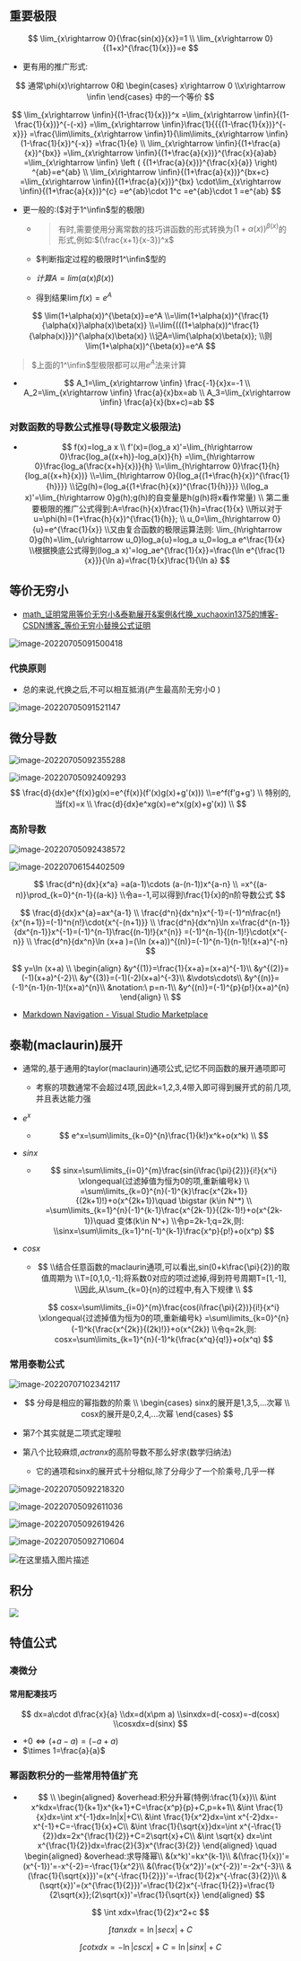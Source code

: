 ## 重要极限
$$
\lim_{x\rightarrow 0}{\frac{sin(x)}{x}}=1
\\
\lim_{x\rightarrow 0}{(1+x)^{\frac{1}{x}}}=e
$$

- 更有用的推广形式:


$$
通常\phi(x)\rightarrow 0和
\begin{cases}
x\rightarrow 0
\\x\rightarrow \infin
\end{cases}
中的一个等价
$$

$$
\lim_{x\rightarrow \infin}{(1-\frac{1}{x})}^x
=\lim_{x\rightarrow \infin}{(1-\frac{1}{x})}^{-(-x)}
=\lim_{x\rightarrow \infin}\frac{1}{{{(1-\frac{1}{x})}^{-x}}}
=\frac{\lim\limits_{x\rightarrow \infin}1}{\lim\limits_{x\rightarrow \infin}(1-\frac{1}{x})^{-x}}
=\frac{1}{e}
\\
\lim_{x\rightarrow \infin}{(1+\frac{a}{x})^{bx}}
=\lim_{x\rightarrow \infin}{(1+\frac{a}{x})}^{\frac{x}{a}ab}
=\lim_{x\rightarrow \infin}
\left (
{(1+\frac{a}{x})}^{\frac{x}{a}}
\right)
^{ab}=e^{ab}
\\
\lim_{x\rightarrow \infin}{(1+\frac{a}{x})}^{bx+c}
=\lim_{x\rightarrow \infin}{(1+\frac{a}{x})}^{bx}
\cdot\lim_{x\rightarrow \infin}{(1+\frac{a}{x})}^{c}
=e^{ab}\cdot 1^c
=e^{ab}\cdot 1
=e^{ab}
$$



- 更一般的:($对于1^\infin$型的极限)

  - > 有时,需要使用分离常数的技巧讲函数的形式转换为$(1+\alpha (x))^{\beta(x)}$的形式,例如:$(\frac{x+1}{x-3})^x$

  - $判断指定过程的极限时1^\infin$型的

  - $计算A=lim(\alpha(x)\beta(x))$

  - 得到结果$\lim f(x)=e^A$

$$
\lim(1+\alpha(x))^{\beta(x)}=e^A
\\=\lim(1+\alpha(x))^{\frac{1}{\alpha(x)}\alpha(x)\beta(x)}
\\=\lim{(((1+\alpha(x))^\frac{1}{\alpha(x)}})^{\alpha(x)\beta(x)}
\\记A=\lim{\alpha(x)\beta(x)};
\\则\lim(1+\alpha(x))^{\beta(x)}=e^A
$$



> $上面的1^\infin$型极限都可以用$e^A$法来计算

- $$
  A_1=\lim_{x\rightarrow \infin} \frac{-1}{x}x=-1
  \\
  A_2=\lim_{x\rightarrow \infin} \frac{a}{x}bx=ab
  \\
  A_3=\lim_{x\rightarrow \infin} \frac{a}{x}(bx+c)=ab
  $$

  

### 对数函数的导数公式推导(导数定义极限法)

- $$
  f(x)=log_a x
  \\
  f'(x)=(log_a x)'=\lim_{h\rightarrow 0}\frac{log_a{(x+h)}-log_a(x)}{h}
  =\lim_{h\rightarrow 0}\frac{log_a(\frac{x+h}{x})}{h}
  \\=\lim_{h\rightarrow 0}\frac{1}{h}{log_a({x+h}{x})}
  \\=\lim_{h\rightarrow 0}{log_a{(1+\frac{h}{x})^{\frac{1}{h}}}}
  \\记g(h)={log_a{(1+\frac{h}{x})^{\frac{1}{h}}}}
  \\(log_a x)'=\lim_{h\rightarrow 0}g(h);g(h)的自变量是h(g(h)将x看作常量)
  \\
  第二重要极限的推广公式得到:A=\frac{h}{x}\frac{1}{h}=\frac{1}{x}
  \\所以对于u=\phi(h)=(1+\frac{h}{x})^{\frac{1}{h}};
  \\
  u_0=\lim_{h\rightarrow 0}{u}=e^{\frac{1}{x}}
  \\又由复合函数的极限运算法则:
  \lim_{h\rightarrow 0}g(h)=\lim_{u\rightarrow u_0}log_a{u}=log_a u_0=log_a e^\frac{1}{x}
  \\根据换底公式得到(log_a x)'=log_ae^{\frac{1}{x}}=\frac{\ln e^{\frac{1}{x}}}{\ln a}=\frac{1}{x}\frac{1}{\ln a}
  $$

  




## 等价无穷小

- [math_证明常用等价无穷小&泰勒展开&案例&代换_xuchaoxin1375的博客-CSDN博客_等价无穷小替换公式证明](https://blog.csdn.net/xuchaoxin1375/article/details/125497428)

![image-20220705091500418](https://img-blog.csdnimg.cn/img_convert/a5ce22c62bf069d5ad47c2d6d1001f5c.png)

### 代换原则

- 总的来说,代换之后,不可以相互抵消(产生最高阶无穷小0 )

![image-20220705091521147](https://img-blog.csdnimg.cn/img_convert/492f9f5bc5c0c2317dd17c3cac44ce98.png)



## 微分导数

![image-20220705092355288](https://img-blog.csdnimg.cn/img_convert/94420cb50b8be490a55e8c8d1e427962.png)

![image-20220705092409293](https://img-blog.csdnimg.cn/img_convert/40701c0db25c60caa5f4588681a2ea3f.png)
$$
\frac{d}{dx}e^{f(x)}g(x)=e^{f(x)}(f'(x)g(x)+g'(x)))
\\=e^f(f'g+g')
\\
特别的,当f(x)=x
\\
\frac{d}{dx}e^xg(x)=e^x(g(x)+g'(x))
\\
$$


### 高阶导数

![image-20220705092438572](https://img-blog.csdnimg.cn/img_convert/d75276db01f68ff2dc3aa9849cc09b3d.png)

![image-20220706154402509](https://img-blog.csdnimg.cn/img_convert/0feef97b4516bc962ae14a5320c375bd.png)


$$
\frac{d^n}{dx}{x^a}
=a(a-1)\cdots (a-(n-1))x^{a-n} \\
=x^{(a-n)}\prod_{k=0}^{n-1}{(a-k)}
\\令a=-1,可以得到\frac{1}{x}的n阶导数公式
$$



$$
\frac{d}{dx}x^{a}=ax^{a-1}
\\
\frac{d^n}{dx^n}x^{-1}=(-1)^n\frac{n!}{x^{n+1}}=(-1)^n{n!}\cdot{x^{-(n+1)}}
\\
\frac{d^n}{dx^n}\ln x=\frac{d^{n-1}}{dx^{n-1}}x^{-1}=(-1)^{n-1}\frac{(n-1)!}{x^{n}}
=(-1)^{n-1}{(n-1)!}\cdot{x^{-n}}
\\
\frac{d^n}{dx^n}\ln (x+a )=(\ln (x+a))^{(n)}=(-1)^{n-1}(n-1)!(x+a)^{-n}
$$


$$
y=\ln (x+a)
\\
\begin{align}
&y^{(1)}=\frac{1}{x+a}=(x+a)^{-1}\\
&y^{(2)}=(-1)(x+a)^{-2}\\
&y^{(3)}=(-1)(-2)(x+a)^{-3}\\ 
&\vdots\cdots\\
&y^{(n)}=(-1)^{n-1}(n-1)!(x+a)^{n}\\
&notation:\ p=n-1\\
&y^{(n)}=(-1)^{p}{p!}(x+a)^{n}
\end{align}
\\
$$




- [Markdown Navigation - Visual Studio Marketplace](https://marketplace.visualstudio.com/items?itemName=AlanWalk.markdown-navigation)

## 泰勒(maclaurin)展开

- 通常的,基于通用的taylor(maclaurin)通项公式,记忆不同函数的展开通项即可

  - 考察的项数通常不会超过4项,因此k=1,2,3,4带入即可得到展开式的前几项,并且表达能力强

- $e^x$

  - $$
    e^x=\sum\limits_{k=0}^{n}\frac{1}{k!}x^k+o(x^k)
    \\
    $$

  

- $sinx$

  

  - $$
    sinx=\sum\limits_{i=0}^{m}\frac{sin(i\frac{\pi}{2})}{i!}{x^i}
    \xlongequal{过滤掉值为恒为0的项,重新编号k}
    \\
    =\sum\limits_{k=0}^{n}(-1)^{k}\frac{x^{2k+1}}{(2k+1)!}+o(x^{2k+1})\quad \bigstar (k\in N^*)
    \\
    =\sum\limits_{k=1}^{n}(-1)^{k-1}\frac{x^{2k-1}}{(2k-1)!}+o(x^{2k-1})\quad 变体(k\in N^+)
    \\令p=2k-1;q=2k,则:
    \\sinx=\sum\limits_{k=1}^n(-1)^{k-1}\frac{x^p}{p!}+o(x^p)
    $$




- $cosx$

  - $$
    \\结合任意函数的maclaurin通项,可以看出,sin(0+k\frac{\pi}{2})的取值周期为
    \\T=[0,1,0,-1];将系数0对应的项过滤掉,得到符号周期T=[1,-1],
    \\因此,从\sum_{k=0}{n}的过程中,有入下规律
    \\
    $$

    

    $$
    cosx=\sum\limits_{i=0}^{m}\frac{cos(i\frac{\pi}{2})}{i!}{x^i}
    \xlongequal{过滤掉值为恒为0的项,重新编号k}
    =\sum\limits_{k=0}^{n}(-1)^k{\frac{x^{2k}}{(2k)!}}+o(x^{2k})
    \\令q=2k,则:
    cosx=\sum\limits_{k=1}^{n}(-1)^k{\frac{x^q}{q!}}+o(x^q)
    $$

  	

### 常用泰勒公式

![image-20220707102342117](https://img-blog.csdnimg.cn/img_convert/467a19c8fca964d5a5abf5ca961a2faf.png)

- $$
  分母是相应的幂指数的阶乘
  \\
  \begin{cases}
  sinx的展开是1,3,5,...次幂
  \\
  cosx的展开是0,2,4,...次幂
  \end{cases}
  $$


- 第7个其实就是二项式定理啦
- 第八个比较麻烦,$actranx$的高阶导数不那么好求(数学归纳法)

  - 它的通项和sinx的展开式十分相似,除了分母少了一个阶乘号,几乎一样


![image-20220705092218320](https://img-blog.csdnimg.cn/img_convert/78a27f367d56eb799835ca5c8283607b.png)

![image-20220705092611036](https://img-blog.csdnimg.cn/img_convert/d8c13424f5b5825895ab7ae17a09a778.png)

![image-20220705092619426](https://img-blog.csdnimg.cn/img_convert/ecf2b2382f728baab04f2d27f1de871d.png)



![image-20220705092710604](https://img-blog.csdnimg.cn/img_convert/587cb962eb74129a7aa9fe5b25691962.png)

![在这里插入图片描述](https://img-blog.csdnimg.cn/a6871d6d74a0466dad35a6650fd723d3.png)

## 积分

![ ](https://img-blog.csdnimg.cn/img_convert/d48a85611cda2d97dc0296ee5b6ae922.png)

## 特值公式

### 凑微分

#### 常用配凑技巧

$$
dx=a\cdot d\frac{x}{a}
\\dx=d(x\pm a)
\\sinxdx=d(-cosx)=-d(cosx)
\\cosxdx=d(sinx)
$$

- $+0\Leftrightarrow(+a-a)=(-a+a)$
- $\times 1=\frac{a}{a}$



### 幂函数积分的一些常用特值扩充

- $$
  \\
  \begin{aligned}
  &overhead:积分升幂(特例:\frac{1}{x})\\
  &\int x^kdx=\frac{1}{k+1}x^{k+1}+C=\frac{x^p}{p}+C,p=k+1\\
  &\int \frac{1}{x}dx=\int x^{-1}dx=ln|x|+C\\
  &\int \frac{1}{x^2}dx=\int x^{-2}dx=-x^{-1}+C=-\frac{1}{x}+C\\
  &\int \frac{1}{\sqrt{x}}dx=\int x^{-\frac{1}{2}}dx=2x^{\frac{1}{2}}+C=2\sqrt{x}+C\\
  &\int \sqrt{x} dx=\int x^{\frac{1}{2}}dx=\frac{2}{3}x^{\frac{3}{2}}
  \end{aligned}
  \quad
  \begin{aligned}
  &overhead:求导降幂\\
  &(x^k)'=kx^{k-1}\\
  &(\frac{1}{x})'=(x^{-1})'=-x^{-2}=-\frac{1}{x^2}\\
  &(\frac{1}{x^2})'=(x^{-2})'=-2x^{-3}\\
  &(\frac{1}{\sqrt{x}})'=(x^{-\frac{1}{2}})'=-\frac{1}{2}x^{-\frac{3}{2}}\\
  &(\sqrt{x})'=(x^{\frac{1}{2}})'=\frac{1}{2}x^{-\frac{1}{2}}=\frac{1}{2\sqrt{x}};(2\sqrt{x})'=\frac{1}{\sqrt{x}}
  \end{aligned}
  $$


$$
  \int xdx=\frac{1}{2}x^2+c
$$

$$
\int tanxdx=\ln |secx|+C
$$

$$
\int cotxdx=- \ln |cscx|+C=\ln |sinx|+C
$$

